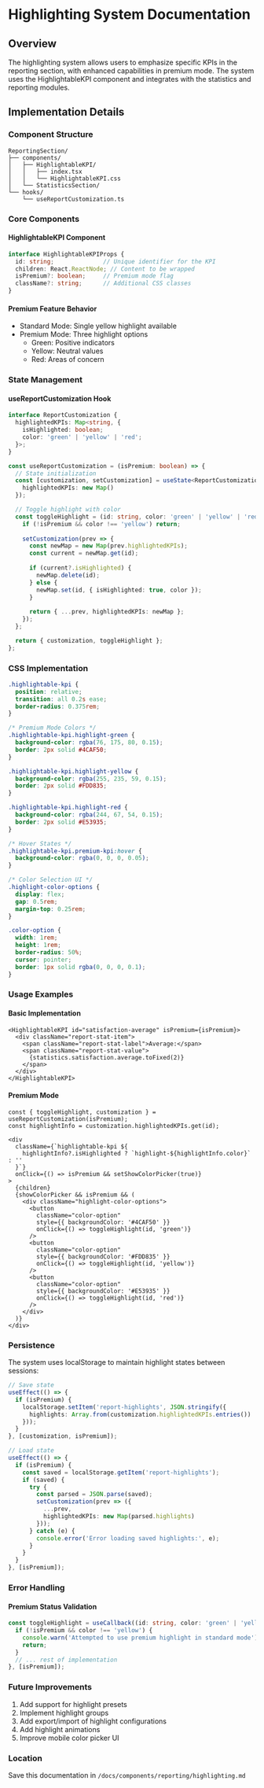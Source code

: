 # Highlighting System Documentation

## Overview
The highlighting system allows users to emphasize specific KPIs in the reporting section, with enhanced capabilities in premium mode. The system uses the HighlightableKPI component and integrates with the statistics and reporting modules.

## Implementation Details

### Component Structure
```
ReportingSection/
├── components/
│   ├── HighlightableKPI/
│   │   ├── index.tsx
│   │   └── HighlightableKPI.css
│   └── StatisticsSection/
└── hooks/
    └── useReportCustomization.ts
```

### Core Components

#### HighlightableKPI Component
```typescript
interface HighlightableKPIProps {
  id: string;              // Unique identifier for the KPI
  children: React.ReactNode; // Content to be wrapped
  isPremium?: boolean;     // Premium mode flag
  className?: string;      // Additional CSS classes
}
```

#### Premium Feature Behavior
- Standard Mode: Single yellow highlight available
- Premium Mode: Three highlight options
  - Green: Positive indicators
  - Yellow: Neutral values
  - Red: Areas of concern

### State Management

#### useReportCustomization Hook
```typescript
interface ReportCustomization {
  highlightedKPIs: Map<string, {
    isHighlighted: boolean;
    color: 'green' | 'yellow' | 'red';
  }>;
}

const useReportCustomization = (isPremium: boolean) => {
  // State initialization
  const [customization, setCustomization] = useState<ReportCustomization>({
    highlightedKPIs: new Map()
  });

  // Toggle highlight with color
  const toggleHighlight = (id: string, color: 'green' | 'yellow' | 'red') => {
    if (!isPremium && color !== 'yellow') return;
    
    setCustomization(prev => {
      const newMap = new Map(prev.highlightedKPIs);
      const current = newMap.get(id);
      
      if (current?.isHighlighted) {
        newMap.delete(id);
      } else {
        newMap.set(id, { isHighlighted: true, color });
      }
      
      return { ...prev, highlightedKPIs: newMap };
    });
  };

  return { customization, toggleHighlight };
};
```

### CSS Implementation
```css
.highlightable-kpi {
  position: relative;
  transition: all 0.2s ease;
  border-radius: 0.375rem;
}

/* Premium Mode Colors */
.highlightable-kpi.highlight-green {
  background-color: rgba(76, 175, 80, 0.15);
  border: 2px solid #4CAF50;
}

.highlightable-kpi.highlight-yellow {
  background-color: rgba(255, 235, 59, 0.15);
  border: 2px solid #FDD835;
}

.highlightable-kpi.highlight-red {
  background-color: rgba(244, 67, 54, 0.15);
  border: 2px solid #E53935;
}

/* Hover States */
.highlightable-kpi.premium-kpi:hover {
  background-color: rgba(0, 0, 0, 0.05);
}

/* Color Selection UI */
.highlight-color-options {
  display: flex;
  gap: 0.5rem;
  margin-top: 0.25rem;
}

.color-option {
  width: 1rem;
  height: 1rem;
  border-radius: 50%;
  cursor: pointer;
  border: 1px solid rgba(0, 0, 0, 0.1);
}
```

### Usage Examples

#### Basic Implementation
```tsx
<HighlightableKPI id="satisfaction-average" isPremium={isPremium}>
  <div className="report-stat-item">
    <span className="report-stat-label">Average:</span>
    <span className="report-stat-value">
      {statistics.satisfaction.average.toFixed(2)}
    </span>
  </div>
</HighlightableKPI>
```

#### Premium Mode
```tsx
const { toggleHighlight, customization } = useReportCustomization(isPremium);
const highlightInfo = customization.highlightedKPIs.get(id);

<div 
  className={`highlightable-kpi ${
    highlightInfo?.isHighlighted ? `highlight-${highlightInfo.color}` : ''
  }`}
  onClick={() => isPremium && setShowColorPicker(true)}
>
  {children}
  {showColorPicker && isPremium && (
    <div className="highlight-color-options">
      <button
        className="color-option"
        style={{ backgroundColor: '#4CAF50' }}
        onClick={() => toggleHighlight(id, 'green')}
      />
      <button
        className="color-option"
        style={{ backgroundColor: '#FDD835' }}
        onClick={() => toggleHighlight(id, 'yellow')}
      />
      <button
        className="color-option"
        style={{ backgroundColor: '#E53935' }}
        onClick={() => toggleHighlight(id, 'red')}
      />
    </div>
  )}
</div>
```

### Persistence
The system uses localStorage to maintain highlight states between sessions:

```typescript
// Save state
useEffect(() => {
  if (isPremium) {
    localStorage.setItem('report-highlights', JSON.stringify({
      highlights: Array.from(customization.highlightedKPIs.entries())
    }));
  }
}, [customization, isPremium]);

// Load state
useEffect(() => {
  if (isPremium) {
    const saved = localStorage.getItem('report-highlights');
    if (saved) {
      try {
        const parsed = JSON.parse(saved);
        setCustomization(prev => ({
          ...prev,
          highlightedKPIs: new Map(parsed.highlights)
        }));
      } catch (e) {
        console.error('Error loading saved highlights:', e);
      }
    }
  }
}, [isPremium]);
```

### Error Handling

#### Premium Status Validation
```typescript
const toggleHighlight = useCallback((id: string, color: 'green' | 'yellow' | 'red') => {
  if (!isPremium && color !== 'yellow') {
    console.warn('Attempted to use premium highlight in standard mode');
    return;
  }
  // ... rest of implementation
}, [isPremium]);
```

### Future Improvements
1. Add support for highlight presets
2. Implement highlight groups
3. Add export/import of highlight configurations
4. Add highlight animations
5. Improve mobile color picker UI

### Location
Save this documentation in `/docs/components/reporting/highlighting.md`